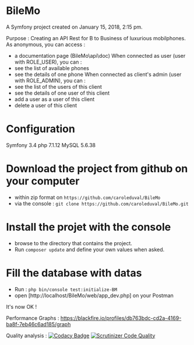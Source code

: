 BileMo
======

A Symfony project created on January 15, 2018, 2:15 pm.

Purpose : Creating an API Rest for B to Business of luxurious mobilphones.
As anonymous, you can access :
- a documentation page (BileMo\api\doc)
When connected as user (user with ROLE_USER), you can :
- see the list of available phones
- see the details of one phone
When connected as client's admin (user with ROLE_ADMIN), you can :
- see the list of the users of this client
- see the details of one user of this client
- add a user as a user of this client
- delete a user of this client

# Configuration
Symfony 3.4
php     7.1.12
MySQL   5.6.38


# Download the project from github on your computer
- within zip format on `https://github.com/caroleduval/BileMo`
- via the console :
    `git clone https://github.com/caroleduval/BileMo.git`

# Install the projet with the console
- browse to the directory that contains the project.
- Run `composer update` and define your own values when asked.

# Fill the database with datas
- Run : `php bin/console test:initialize-BM`
- open [http://localhost/BileMo/web/app_dev.php] on your Postman

It's now OK !

Performance Graphs :
https://blackfire.io/profiles/db763bdc-cd2a-4169-ba8f-7eb46c6ad185/graph

Quality analysis :
[![Codacy Badge](https://api.codacy.com/project/badge/Grade/e36bfa0c493446c8b12b72944184440e)](https://www.codacy.com/app/caroleduval/BileMo?utm_source=github.com&amp;utm_medium=referral&amp;utm_content=caroleduval/BileMo&amp;utm_campaign=Badge_Grade)
[![Scrutinizer Code Quality](https://scrutinizer-ci.com/g/caroleduval/BileMo/badges/quality-score.png?b=master)](https://scrutinizer-ci.com/g/caroleduval/BileMo/?branch=master)

